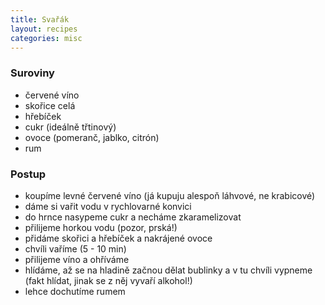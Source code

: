 ```yaml
---
title: Svařák
layout: recipes
categories: misc
---
```


### Suroviny
- červené víno
- skořice celá
- hřebíček
- cukr (ideálně třtinový)
- ovoce (pomeranč, jablko, citrón)
- rum

### Postup
- koupíme levné červené víno (já kupuju alespoň láhvové, ne krabicové)
- dáme si vařit vodu v rychlovarné konvici
- do hrnce nasypeme cukr a necháme zkaramelizovat
- přilijeme horkou vodu (pozor, prská!)
- přidáme skořici a hřebíček a nakrájené ovoce
- chvíli vaříme (5 - 10 min)
- přilijeme víno a ohříváme
- hlídáme, až se na hladině začnou dělat bublinky a v tu chvíli vypneme (fakt hlídat, jinak se z něj vyvaří alkohol!)
- lehce dochutíme rumem
